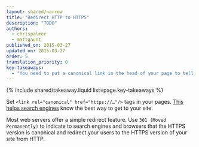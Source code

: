 ```yaml
---
layout: shared/narrow
title: "Redirect HTTP to HTTPS"
description: "TODO"
authors:
  - chrispalmer
  - mattgaunt
published_on: 2015-03-27
updated_on: 2015-03-27
order: 5
translation_priority: 0
key-takeaways:
  - "You need to put a canonical link in the head of your page to tell search engines https is the best way to get to your site."
---
```


{% include shared/takeaway.liquid list=page.key-takeaways %}

Set `<link rel="canonical" href="https://…"/>` tags in your pages. [This
helps search engines](https://support.google.com/webmasters/answer/139066?hl=en)
know the best way to get to your site.

Most web servers offer a simple redirect feature. Use `301 (Moved Permanently)` to
indicate to search engines and browsers that the HTTPS version is canonical and redirect your users to the HTTPS version of your site from HTTP.

